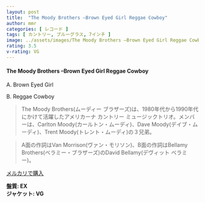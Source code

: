 ```yaml
---
layout: post
title:  "The Moody Brothers –Brown Eyed Girl Reggae Cowboy"
author: mmr
categories: [ レコード ]
tags: [ カントリー, ブルーグラス, 7インチ ]
image: ../assets/images/The Moody Brothers –Brown Eyed Girl Reggae Cowboy.jpg
rating: 3.5
v-rating: VG
---
```


#### The Moody Brothers –Brown Eyed Girl Reggae Cowboy

A. Brown Eyed Girl

B. Reggae Cowboy

> The Moody Brothers(ムーディー ブラザーズ)は、1980年代から1990年代にかけて活躍したアメリカーナ カントリー ミュージックトリオ。メンバーは、Carlton Moody(カールトン・ムーディ)、Dave Moody(デイブ・ムーディ)、Trent Moody(トレント・ムーディ)の３兄弟。

> A面の作詞はVan Morrison(ヴァン・モリソン)、B面の作詞はBellamy Brothers(ベラミー・ブラザーズ)のDavid Bellamy(デヴィット ベラミー)。

[メルカリで購入](https://jp.mercari.com/item/m50457570606)

<div class="mt-4 mb-4 d-flex align-items-center">
<strong class="mr-1">盤質: EX</strong>
</div>
<div class="mt-4 mb-4 d-flex align-items-center">
<strong class="mr-1">ジャケット: VG</strong>
</div>
